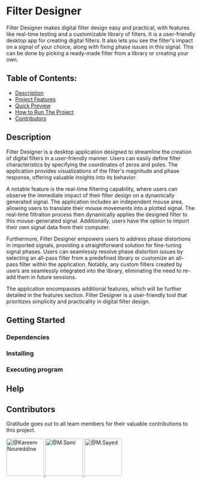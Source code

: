 # Filter Designer

Filter Designer makes digital filter design easy and practical, with features like real-time testing and a customizable library of filters. It is a user-friendly desktop app for creating digital filters. It also lets you see the filter's impact on a signal of your choice, along with fixing phase issues in this signal. This can be done by picking a ready-made filter from a library or creating your own.

## Table of Contents:
- [Description](#Description)
- [Project Features](#project-features)
- [Quick Preview](#quick-preview)
- [How to Run The Project](#run-the-project)
- [Contributors](#contributors)

## Description

Filter Designer is a desktop application designed to streamline the creation of digital filters in a user-friendly manner. Users can easily define filter characteristics by specifying the coordinates of zeros and poles. The application provides visualizations of the filter's magnitude and phase response, offering valuable insights into its behavior.

A notable feature is the real-time filtering capability, where users can observe the immediate impact of their filter design on a dynamically generated signal. The application includes an independent mouse area, allowing users to translate their mouse movements into a plotted signal. The real-time filtration process then dynamically applies the designed filter to this mouse-generated signal. Additionally, users have the option to import their own signal data from their computer.

Furthermore, Filter Designer empowers users to address phase distortions in imported signals, providing a straightforward solution for fine-tuning signal phases. Users can seamlessly resolve phase distortion issues by selecting an all-pass filter from a predefined library or customize an all-pass filter within the application. Notably, any custom filters created by users are seamlessly integrated into the library, eliminating the need to re-add them in future sessions.

The application encompasses additional features, which will be further detailed in the features section. Filter Designer is a user-friendly tool that prioritizes simplicity and practicality in digital filter design.

## Getting Started

### Dependencies

### Installing

### Executing program

## Help

## Contributors

Gratitude goes out to all team members for their valuable contributions to this project.

<div align="left">
  <a href="https://github.com/cln-Kafka">
    <img src="https://avatars.githubusercontent.com/u/100665578?v=4" width="100px" alt="@Kareem Noureddine">
  </a>
  <a href="https://github.com/1MuhammadSami1">
    <img src="https://avatars.githubusercontent.com/u/139786587?v=4" width="100px" alt="@M.Sami">
  </a>
  <a href="https://github.com/MohamedSayedDiab">
    <img src="https://avatars.githubusercontent.com/u/90231744?v=4" width="100px" alt="@M.Sayed">
  </a>
</div>
